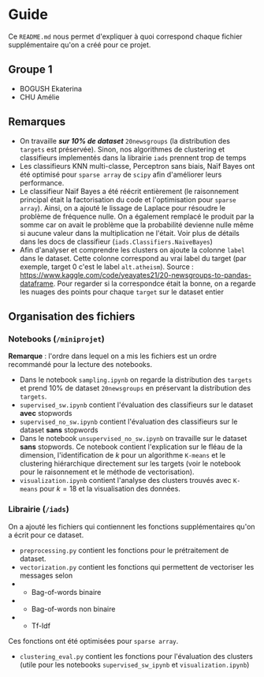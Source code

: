 # Guide

Ce `README.md` nous permet d'expliquer à quoi correspond chaque fichier supplémentaire qu'on a créé pour ce projet.

## Groupe 1

- BOGUSH Ekaterina
- CHU Amélie

## Remarques

- On travaille **_sur 10% de dataset_** `20newsgroups` (la distribution des `targets` est préservée). Sinon, nos algorithmes de clustering et classifieurs implementés dans la librairie `iads` prennent trop de temps
- Les classifieurs KNN multi-classe, Perceptron sans biais, Naïf Bayes ont été optimisé pour `sparse array` de `scipy` afin d'améliorer leurs performance.
- Le classifieur Naïf Bayes a été réécrit entièrement (le raisonnement principal était la factorisation du code et l'optimisation pour `sparse array`). Ainsi, on a ajouté le lissage de Laplace pour résoudre le problème de fréquence nulle. On a également remplacé le produit par la somme car on avait le problème que la probabilité devienne nulle même si aucune valeur dans la multiplication ne l'était. Voir plus de détails dans les docs de classifieur (`iads.Classifiers.NaiveBayes`)
- Afin d'analyser et comprendre les clusters on ajoute la colonne `label` dans le dataset. Cette colonne correspond au vrai label du target (par exemple, target 0 c'est le label `alt.atheism`). Source : https://www.kaggle.com/code/yeayates21/20-newsgroups-to-pandas-dataframe. Pour regarder si la correspondce était la bonne, on a regarde les nuages des points pour chaque `target` sur le dataset entier

## Organisation des fichiers

### Notebooks (`/miniprojet`)

**Remarque** : l'ordre dans lequel on a mis les fichiers est un ordre recommandé pour la lecture des notebooks.

- Dans le notebook `sampling.ipynb` on regarde la distribution des `targets` et prend 10% de dataset `20newsgroups` en préservant la distribution des `targets`.
- `supervised_sw.ipynb` contient l'évaluation des classifieurs sur le dataset **avec** stopwords
- `supervised_no_sw.ipynb` contient l'évaluation des classifieurs sur le dataset **sans** stopwords
- Dans le notebook `unsupervised_no_sw.ipynb` on travaille sur le dataset **sans** stopwords. Ce notebook contient l'explication sur le fléau de la dimension, l'identification de $k$ pour un algorithme `K-means` et le clustering hiérarchique directement sur les targets (voir le notebook pour le raisonnement et le méthode de vectorisation).
- `visualization.ipynb` contient l'analyse des clusters trouvés avec `K-means` pour $k=18$ et la visualisation des données.

### Librairie (`/iads`)

On a ajouté les fichiers qui contiennent les fonctions supplémentaires qu'on a écrit pour ce dataset.

- `preprocessing.py` contient les fonctions pour le prétraitement de dataset.
- `vectorization.py` contient les fonctions qui permettent de vectoriser les messages selon
- - Bag-of-words binaire
- - Bag-of-words non binaire
- - Tf-Idf

Ces fonctions ont été optimisées pour `sparse array`.

- `clustering_eval.py` contient les fonctions pour l'évaluation des clusters (utile pour les notebooks `supervised_sw_ipynb` et `visualization.ipynb`)
